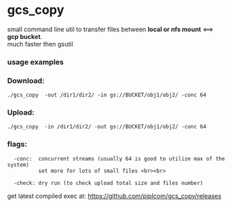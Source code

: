 # gcs_copy
small command line util to transfer files between **local or nfs mount** <==> **gcp bucket**. 
<br/>much faster then gsutil




### usage examples

### Download: 
```console
./gcs_copy  -out /dir1/dir2/ -in gs://BUCKET/obj1/obj2/ -conc 64
```

### Upload:
```console
./gcs_copy  -in /dir1/dir2/ -out gs://BUCKET/obj1/obj2/ -conc 64
```

### flags:
```
  -conc:  concurrent streams (usually 64 is good to utilize max of the system)
          set more for lots of small files <br><br>
```

```
  -check: dry run (to check upload total size and files number)
```

get latest compiled exec at: https://github.com/piplcom/gcs_copy/releases 
